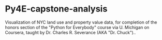 # Py4E-capstone-analysis
Visualization of  NYC land use and property value data, for completion of the honors section of the "Python for Everybody" course via U. Michigan on Coursera, taught by Dr. Charles R. Severance (AKA "Dr. Chuck")..
